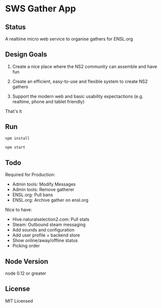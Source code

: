 # SWS Gather App

## Status

A realtime micro web service to organise gathers for ENSL.org

## Design Goals

1) Create a nice place where the NS2 community can assemble and have fun

2) Create an efficient, easy-to-use and flexible system to create NS2 gathers

3) Support the modern web and basic usability expectactions (e.g. realtime, phone and tablet friendly)

That's it

## Run

```bash
npm install

npm start
```

## Todo

Required for Production:

- Admin tools: Modify Messages
- Admin tools: Remove gatherer
- ENSL.org: Pull bans
- ENSL.org: Archive gather on ensl.org

Nice to have:

- Hive.naturalselection2.com: Pull stats
- Steam: Outbound steam messaging
- Add sounds and configuration
- Add user profile + backend store
- Show online/away/offline status
- Picking order

## Node Version

node 0.12 or greater

## License

MIT Licensed
